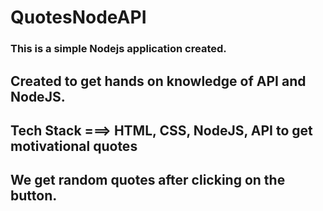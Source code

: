 # QuotesNodeAPI


### This is a simple Nodejs application created.
## Created to get hands on knowledge of API and NodeJS.

## Tech Stack ===> HTML, CSS, NodeJS, API to get motivational quotes

## We get random quotes after clicking on the button.
